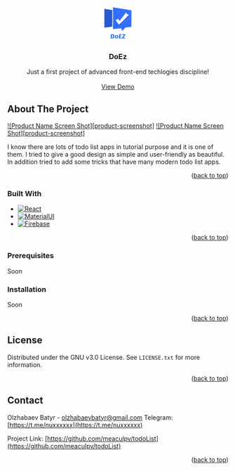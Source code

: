 <!-- PROJECT LOGO -->
<br />
<div align="center">
  <a href="https://github.com/othneildrew/Best-README-Template">
    <img src="logo_doez.png" alt="Logo" width="80" height="80">
  </a>

  <h3 align="center">DoEz</h3>

  <p align="center">
    Just a first project of advanced front-end techlogies discipline!
    <br />
    <br />
    <a href="https://github.com/othneildrew/Best-README-Template">View Demo</a>
  </p>
</div>



<!-- ABOUT THE PROJECT -->
## About The Project

[![Product Name Screen Shot][product-screenshot]](main_page.png)
[![Product Name Screen Shot][product-screenshot]](add_todo.png)

I know there are lots of todo list apps in tutorial purpose and it is one of them. I tried to give a good design as simple and user-friendly as beautiful. In addition tried to add some tricks that have many modern todo list apps.

<p align="right">(<a href="#readme-top">back to top</a>)</p>



### Built With

* [![React][React.js]][react-url]
* [![MaterialUI][mui.com]][mui-url]
* [![Firebase][firebase.com]][firebase-url]

<p align="right">(<a href="#readme-top">back to top</a>)</p>



### Prerequisites

Soon

### Installation

Soon



<p align="right">(<a href="#readme-top">back to top</a>)</p>



<!-- LICENSE -->
## License

Distributed under the GNU v3.0 License. See `LICENSE.txt` for more information.

<p align="right">(<a href="#readme-top">back to top</a>)</p>



<!-- CONTACT -->
## Contact

Olzhabaev Batyr - olzhabaevbatyr@gmail.com
Telegram: [https://t.me/nuxxxxxx](https://t.me/nuxxxxxx)

Project Link: [https://github.com/meaculpv/todoList](https://github.com/meaculpv/todoList)



<p align="right">(<a href="#readme-top">back to top</a>)</p>


<!-- MARKDOWN LINKS & IMAGES -->
<!-- https://www.markdownguide.org/basic-syntax/#reference-style-links -->
[react-url]: https://reactjs.org
[React.js]: https://img.shields.io/badge/React-20232A?style=for-the-badge&logo=react&logoColor=61DAFB
[mui-url]: https://mui.com
[mui.com]: https://img.shields.io/badge/MaterialUI-081421?style=for-the-badge&logo=mui&logoColor=white
[firebase-url]: https://firebase.google.com 
[firebase.com]: https://img.shields.io/badge/Firebase-yellow?style=for-the-badge&logo=firebase&logoColor=white
[telegram.org]: https://desktop.telegram.org/
[telegram-url]: https://img.shields.io/badge/Telegram-blue?style=for-the-badge&logo=telegram&logoColor=white